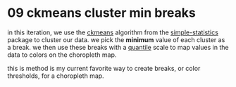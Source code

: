 # 09 ckmeans cluster min breaks

in this iteration, we use the [ckmeans](http://simplestatistics.org/docs/#ckmeans) algorithm from the [simple-statistics](http://simplestatistics.org/) package to cluster our data. we pick the **minimum** value of each cluster as a break.  we then use these breaks with a [quantile](https://github.com/d3/d3-scale/blob/master/README.md#quantile-scales) scale to map values in the data to colors on the choropleth map.

this is method is my current favorite way to create breaks, or color thresholds, for a choropleth map.

